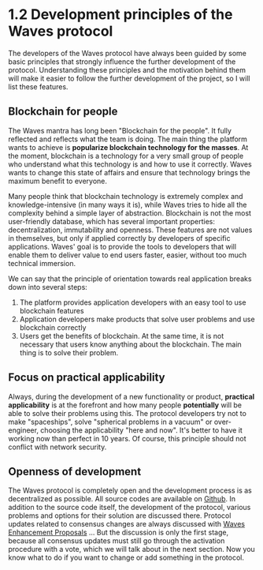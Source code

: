 # 1.2 Development principles of the Waves protocol

The developers of the Waves protocol have always been guided by some basic principles that strongly influence the further development of the protocol. Understanding these principles and the motivation behind them will make it easier to follow the further development of the project, so I will list these features.

## Blockchain for people

The Waves mantra has long been "Blockchain for the people". It fully reflected and reflects what the team is doing. The main thing the platform wants to achieve is **popularize blockchain technology for the masses**. At the moment, blockchain is a technology for a very small group of people who understand what this technology is and how to use it correctly. Waves wants to change this state of affairs and ensure that technology brings the maximum benefit to everyone.

Many people think that blockchain technology is extremely complex and knowledge-intensive (in many ways it is), while Waves tries to hide all the complexity behind a simple layer of abstraction. Blockchain is not the most user-friendly database, which has several important properties: decentralization, immutability and openness. These features are not values ​​in themselves, but only if applied correctly by developers of specific applications. Waves' goal is to provide the tools to developers that will enable them to deliver value to end users faster, easier, without too much technical immersion.

We can say that the principle of orientation towards real application breaks down into several steps:

1. The platform provides application developers with an easy tool to use blockchain features
2. Application developers make products that solve user problems and use blockchain correctly
3. Users get the benefits of blockchain. At the same time, it is not necessary that users know anything about the blockchain. The main thing is to solve their problem.

## Focus on practical applicability

Always, during the development of a new functionality or product, **practical applicability** is at the forefront and how many people **potentially** will be able to solve their problems using this. The protocol developers try not to make "spaceships", solve "spherical problems in a vacuum" or over-engineer, choosing the applicability "here and now". It's better to have it working now than perfect in 10 years. Of course, this principle should not conflict with network security.

## Openness of development

The Waves protocol is completely open and the development process is as decentralized as possible. All source codes are available on [Github](https://github.com/wavesplatform). In addition to the source code itself, the development of the protocol, various problems and options for their solution are discussed there. Protocol updates related to consensus changes are always discussed with [Waves Enhancement Proposals](https://forum.wavesplatform.com/t/wep-0-waves-enhancement-proposal-unified-proposal-system/14781) ... But the discussion is only the first stage, because all consensus updates must still go through the activation procedure with a vote, which we will talk about in the next section. Now you know what to do if you want to change or add something in the protocol.